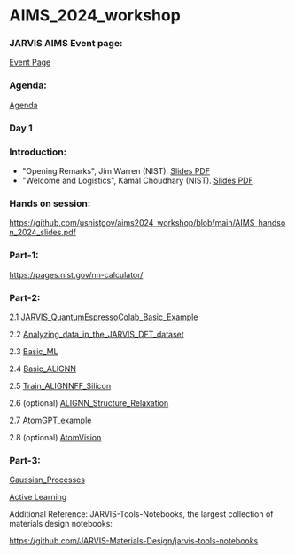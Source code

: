 # AIMS_2024_workshop

### JARVIS AIMS Event page: 

[Event Page](https://jarvis.nist.gov/events/aims)

### Agenda: 

[Agenda](https://www.nist.gov/news-events/events/2024/07/2024-artificial-intelligence-materials-science-aims-workshop)

### Day 1

### Introduction: 
* "Opening Remarks", Jim Warren (NIST). [Slides PDF](https://github.com/usnistgov/aims2024_workshop/blob/main/AIMS-2024-JamesWarren.pdf)
* "Welcome and Logistics", Kamal Choudhary (NIST). [Slides PDF](https://github.com/usnistgov/aims2024_workshop/blob/main/Kamal_AIMS_intro_2024.pptx.pdf)

### Hands on session:

https://github.com/usnistgov/aims2024_workshop/blob/main/AIMS_handson_2024_slides.pdf

### Part-1: 

https://pages.nist.gov/nn-calculator/

### Part-2: 

2.1 [JARVIS_QuantumEspressoColab_Basic_Example](https://colab.research.google.com/github/knc6/jarvis-tools-notebooks/blob/master/jarvis-tools-notebooks/JARVIS_QuantumEspressoColab_Basic_Example.ipynb)

2.2 [Analyzing_data_in_the_JARVIS_DFT_dataset](https://colab.research.google.com/github/knc6/jarvis-tools-notebooks/blob/master/jarvis-tools-notebooks/Analyzing_data_in_the_JARVIS_DFT_dataset.ipynb)

2.3 [Basic_ML](https://colab.research.google.com/github/knc6/jarvis-tools-notebooks/blob/master/jarvis-tools-notebooks/Basic_ML.ipynb)

2.4 [Basic_ALIGNN](https://colab.research.google.com/github/knc6/jarvis-tools-notebooks/blob/master/jarvis-tools-notebooks/alignn_jarvis_leaderboard.ipynb)

2.5 [Train_ALIGNNFF_Silicon](https://colab.research.google.com/github/knc6/jarvis-tools-notebooks/blob/master/jarvis-tools-notebooks/Train_ALIGNNFF_Mlearn.ipynb)

2.6 (optional) [ALIGNN_Structure_Relaxation](https://colab.research.google.com/github/knc6/jarvis-tools-notebooks/blob/master/jarvis-tools-notebooks/ALIGNN_Structure_Relaxation_Phonons_Interface.ipynb)

2.7 [AtomGPT_example](https://colab.research.google.com/github/knc6/jarvis-tools-notebooks/blob/master/jarvis-tools-notebooks/atomgpt_example.ipynb)

2.8 (optional) [AtomVision](https://colab.research.google.com/github/knc6/jarvis-tools-notebooks/blob/master/jarvis-tools-notebooks/AtomVisionImageClassification.ipynb)

### Part-3: 

[Gaussian_Processes](https://colab.research.google.com/github/mannodiarun/mrs_spring_tutorial/blob/GP_and_AL/GP_and_AL/Gaussian_Processes.ipynb)

[Active Learning](https://colab.research.google.com/github/mannodiarun/mrs_spring_tutorial/blob/GP_and_AL/GP_and_AL/Active_Learning.ipynb)




Additional Reference: JARVIS-Tools-Notebooks, the largest collection of materials design notebooks:

https://github.com/JARVIS-Materials-Design/jarvis-tools-notebooks
